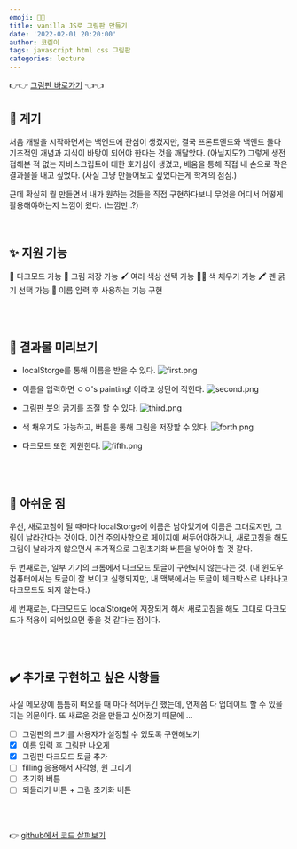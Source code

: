 ```yaml
---
emoji: 👩‍🎨
title: vanilla JS로 그림판 만들기
date: '2022-02-01 20:20:00'
author: 코린이
tags: javascript html css 그림판
categories: lecture
---
```


👉👉 [그림판 바로가기](https://yangwonhee.github.io/paintingPage/) 👈👈

## 🤔 계기

처음 개발을 시작하면서는 백엔드에 관심이 생겼지만, 결국 프론트엔드와 백엔드 둘다 기초적인 개념과 지식이 바탕이 되어야 한다는 것을 깨달았다. (아닐지도?)
그렇게 생전 접해본 적 없는 자바스크립트에 대한 호기심이 생겼고, 배움을 통해 직접 내 손으로 작은 결과물을 내고 싶었다. (사실 그냥 만들어보고 싶었다는게 학계의 점심.)

근데 확실히 뭘 만들면서 내가 원하는 것들을 직접 구현하다보니 무엇을 어디서 어떻게 활용해야하는지 느낌이 왔다. (느낌만..?)

<br/>

## ✨ 지원 기능

🖤 다크모드 가능
🎨 그림 저장 가능
🖌 여러 색상 선택 가능
👩‍🎨 색 채우기 가능
🖍 펜 굵기 선택 가능
🍇 이름 입력 후 사용하는 기능 구현

<br/>
<br/>

## 🎨 결과물 미리보기

- localStorge를 통해 이름을 받을 수 있다.
  ![first.png](first.png)

- 이름을 입력하면 ㅇㅇ's painting! 이라고 상단에 적힌다.
  ![second.png](second.png)

- 그림판 붓의 굵기를 조절 할 수 있다.
  ![third.png](third.png)

- 색 채우기도 가능하고, 버튼을 통해 그림을 저장할 수 있다.
  ![forth.png](forth.png)

- 다크모드 또한 지원한다.
  ![fifth.png](fifth.png)

<br>
<br>

## 💬 아쉬운 점

우선, 새로고침이 될 때마다 localStorge에 이름은 남아있기에 이름은 그대로지만, 그림이 날라간다는 것이다. 이건 주의사항으로 페이지에 써두어야하거나, 새로고침을 해도 그림이 날라가지 않으면서 추가적으로 그림초기화 버튼을 넣어야 할 것 같다.

두 번째로는, 일부 기기의 크롬에서 다크모드 토글이 구현되지 않는다는 것. (내 윈도우 컴퓨터에서는 토글이 잘 보이고 실행되지만, 내 맥북에서는 토글이 체크박스로 나타나고 다크모드도 되지 않는다.)

세 번째로는, 다크모드도 localStorge에 저장되게 해서 새로고침을 해도 그대로 다크모드가 적용이 되어있으면 좋을 것 같다는 점이다.

<br>
<br>

## ✔️ 추가로 구현하고 싶은 사항들

사실 메모장에 틈틈히 떠오를 때 마다 적어두긴 했는데, 언제쯤 다 업데이트 할 수 있을지는 의문이다. 또 새로운 것을 만들고 싶어졌기 때문에 ...

- [ ] 그림판의 크기를 사용자가 설정할 수 있도록 구현해보기
- [x] 이름 입력 후 그림판 나오게
- [x] 그림판 다크모드 토글 추가
- [ ] filling 응용해서 사각형, 원 그리기
- [ ] 초기화 버튼
- [ ] 되돌리기 버튼 + 그림 초기화 버튼

<br>
<br>

👉 [github에서 코드 살펴보기](https://github.com/yangwonhee/paintingPage)

```toc

```
